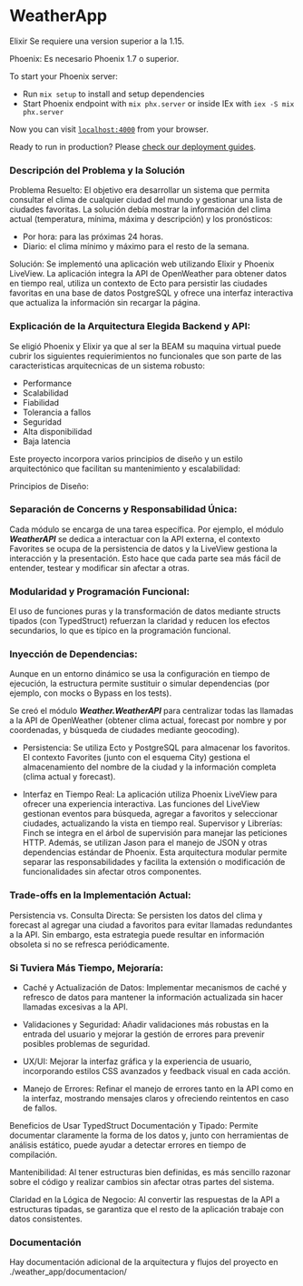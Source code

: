 # WeatherApp
Elixir
Se requiere una version superior a la 1.15.

Phoenix:
Es necesario Phoenix 1.7 o superior.

To start your Phoenix server:

  * Run `mix setup` to install and setup dependencies
  * Start Phoenix endpoint with `mix phx.server` or inside IEx with `iex -S mix phx.server`

Now you can visit [`localhost:4000`](http://localhost:4000) from your browser.

Ready to run in production? Please [check our deployment guides](https://hexdocs.pm/phoenix/deployment.html).



### Descripción del Problema y la Solución
Problema Resuelto:
El objetivo era desarrollar un sistema que permita consultar el clima de cualquier ciudad del mundo y gestionar una lista de ciudades favoritas. La solución debía mostrar la información del clima actual (temperatura, mínima, máxima y descripción) y los pronósticos:

* Por hora: para las próximas 24 horas.
* Diario: el clima mínimo y máximo para el resto de la semana.

Solución:
Se implementó una aplicación web utilizando Elixir y Phoenix LiveView. La aplicación integra la API de OpenWeather para obtener datos en tiempo real, utiliza un contexto de Ecto para persistir las ciudades favoritas en una base de datos PostgreSQL y ofrece una interfaz interactiva que actualiza la información sin recargar la página.


### Explicación de la Arquitectura Elegida Backend y API:

Se eligió Phoenix y Elixir ya que al ser la BEAM su maquina virtual puede cubrir los siguientes requierimientos no funcionales que son parte de las caracteristicas arquitecnicas de un sistema robusto:

* Performance
* Scalabilidad
* Fiabilidad
* Tolerancia a fallos
* Seguridad
* Alta disponibilidad
* Baja latencia 

Este proyecto incorpora varios principios de diseño y un estilo arquitectónico que facilitan su mantenimiento y escalabilidad:

Principios de Diseño:

### Separación de Concerns y Responsabilidad Única:
Cada módulo se encarga de una tarea específica. Por ejemplo, el módulo ***WeatherAPI*** se dedica a interactuar con la API externa, el contexto Favorites se ocupa de la persistencia de datos y la LiveView gestiona la interacción y la presentación. Esto hace que cada parte sea más fácil de entender, testear y modificar sin afectar a otras.

### Modularidad y Programación Funcional:
El uso de funciones puras y la transformación de datos mediante structs tipados (con TypedStruct) refuerzan la claridad y reducen los efectos secundarios, lo que es típico en la programación funcional.


### Inyección de Dependencias:
Aunque en un entorno dinámico se usa la configuración en tiempo de ejecución, la estructura permite sustituir o simular dependencias (por ejemplo, con mocks o Bypass en los tests).

Se creó el módulo ***Weather.WeatherAPI*** para centralizar todas las llamadas a la API de OpenWeather (obtener clima actual, forecast por nombre y por coordenadas, y búsqueda de ciudades mediante geocoding).


* Persistencia:
Se utiliza Ecto y PostgreSQL para almacenar los favoritos. El contexto Favorites (junto con el esquema City) gestiona el almacenamiento del nombre de la ciudad y la información completa (clima actual y forecast).

* Interfaz en Tiempo Real:
La aplicación utiliza Phoenix LiveView para ofrecer una experiencia interactiva. Las funciones del LiveView gestionan eventos para búsqueda, agregar a favoritos y seleccionar ciudades, actualizando la vista en tiempo real.
Supervisor y Librerías:
Finch se integra en el árbol de supervisión para manejar las peticiones HTTP. Además, se utilizan Jason para el manejo de JSON y otras dependencias estándar de Phoenix.
Esta arquitectura modular permite separar las responsabilidades y facilita la extensión o modificación de funcionalidades sin afectar otros componentes.

### Trade-offs en la Implementación Actual:

Persistencia vs. Consulta Directa:
Se persisten los datos del clima y forecast al agregar una ciudad a favoritos para evitar llamadas redundantes a la API. Sin embargo, esta estrategia puede resultar en información obsoleta si no se refresca periódicamente.

### Si Tuviera Más Tiempo, Mejoraría:

* Caché y Actualización de Datos:
Implementar mecanismos de caché y refresco de datos para mantener la información actualizada sin hacer llamadas excesivas a la API.

* Validaciones y Seguridad:
Añadir validaciones más robustas en la entrada del usuario y mejorar la gestión de errores para prevenir posibles problemas de seguridad.

* UX/UI:
Mejorar la interfaz gráfica y la experiencia de usuario, incorporando estilos CSS avanzados y feedback visual en cada acción.

* Manejo de Errores:
Refinar el manejo de errores tanto en la API como en la interfaz, mostrando mensajes claros y ofreciendo reintentos en caso de fallos.


Beneficios de Usar TypedStruct
Documentación y Tipado:
Permite documentar claramente la forma de los datos y, junto con herramientas de análisis estático, puede ayudar a detectar errores en tiempo de compilación.

Mantenibilidad:
Al tener estructuras bien definidas, es más sencillo razonar sobre el código y realizar cambios sin afectar otras partes del sistema.

Claridad en la Lógica de Negocio:
Al convertir las respuestas de la API a estructuras tipadas, se garantiza que el resto de la aplicación trabaje con datos consistentes.


### Documentación

Hay documentación adicional de la arquitectura y flujos del proyecto en ./weather_app/documentacion/
